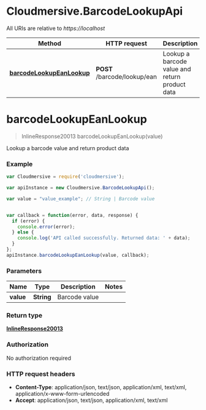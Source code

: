# Cloudmersive.BarcodeLookupApi

All URIs are relative to *https://localhost*

Method | HTTP request | Description
------------- | ------------- | -------------
[**barcodeLookupEanLookup**](BarcodeLookupApi.md#barcodeLookupEanLookup) | **POST** /barcode/lookup/ean | Lookup a barcode value and return product data


<a name="barcodeLookupEanLookup"></a>
# **barcodeLookupEanLookup**
> InlineResponse20013 barcodeLookupEanLookup(value)

Lookup a barcode value and return product data

### Example
```javascript
var Cloudmersive = require('cloudmersive');

var apiInstance = new Cloudmersive.BarcodeLookupApi();

var value = "value_example"; // String | Barcode value


var callback = function(error, data, response) {
  if (error) {
    console.error(error);
  } else {
    console.log('API called successfully. Returned data: ' + data);
  }
};
apiInstance.barcodeLookupEanLookup(value, callback);
```

### Parameters

Name | Type | Description  | Notes
------------- | ------------- | ------------- | -------------
 **value** | **String**| Barcode value | 

### Return type

[**InlineResponse20013**](InlineResponse20013.md)

### Authorization

No authorization required

### HTTP request headers

 - **Content-Type**: application/json, text/json, application/xml, text/xml, application/x-www-form-urlencoded
 - **Accept**: application/json, text/json, application/xml, text/xml


